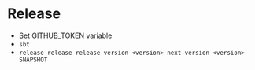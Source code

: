 # Release
- Set GITHUB_TOKEN variable
- `sbt`
- `release release release-version <version> next-version <version>-SNAPSHOT`